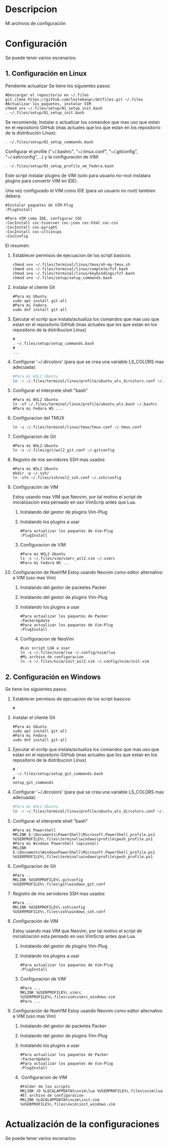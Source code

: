 # Descripcion

Mi archivos de configuración

# Configuración

Se puede tener varios escenarios:

## 1. Configuración en Linux

Pendiente actualizar
Se tiene los siguientes pasos:

```shell
#Descargar el repositorio en ~/.files
git clone https://github.com/lestebanpc/dotfiles.git ~/.files
#Actualizar los paquetes, instalar VIM
chmod u+x ~/.files/setup/01_setup_init.bash
. ~/.files/setup/01_setup_init.bash
```

Se recomienda, Instalar o actualizar los comandos que mas uso que estan en el repositorio GitHub (mas actuales que los que estan en los repositorio de la distribución Linux):

```shell
. ~/.files/setup/02_setup_commands.bash
```

Configurar el profile ("~/.bashrc", "~/.tmux.conf", "~/.gitconfig", "~/.ssh/config", ..) y la configuración de VIM:

```shell
. ~/.files/setup/03_setup_profile_vm_fedora.bash
```

Este script instalar plugins de VIM (solo para usuario no-root instalara plugins para convertir VIM en IDE).

Una vez configurado el VIM como IDE (para un usuario no root) tambien debera:



```shell
#Instalar paquetes de VIM-Plug
:PlugInstall

#Para VIM como IDE, configurar COC
:CocInstall coc-tsserver coc-json coc-html coc-css
:CocInstall coc-pyright
:CocInstall coc-ultisnips
:CocConfig
```

El resumen:

1. Establecer permisos de ejecuacion de los script basicos: 
   
   ```shell
   chmod u+x ~/.files/terminal/linux/tmux/oh-my-tmux.sh
   chmod u+x ~/.files/terminal/linux/complete/fzf.bash
   chmod u+x ~/.files/terminal/linux/keybindings/fzf.bash
   chmod u+x ~/.files/setup/setup_commands.bash
   ```

2. Instalar el cliente Git
   
   ```shell
   #Para mi Ubuntu
   sudo apt install git-all
   #Para mi Fedora
   sudo dnf install git-all
   ```

3. Ejecutar el scritp que instala/actualiza los comandos que mas uso que estan en el repositorio GitHub (mas actuales que los que estan en los repositorio de la distribucion Linux)
   
   ```shell
   #
   . ~/.files/setup/setup_commands.bash
   #
   ...
   ```

4. Configurar '~/.dircolors' (para que se crea una variable LS_COLORS mas adecuada): 
   
   ```bash
   #Para mi WSL2 Ubuntu
   ln -s ~/.files/terminal/linux/profile/ubuntu_wls_dircolors.conf ~/.dircolors
   ```

5. Configurar el interprete shell "bash"
   
   ```shell
   #Para mi WSL2 Ubuntu
   ln -sf ~/.files/terminal/linux/profile/ubuntu_wls.bash ~/.bashrc
   #Para mi Fedora WS ...
   ```

6. Configuracion del TMUX
   
   ```shell
   ln -s ~/.files/terminal/linux/tmux/tmux.conf ~/.tmux.conf
   ```

7. Configuracion de Git
   
   ```shell
   #Para mi WSL2 Ubuntu
   ln -s ~/.files/git/wsl2_git.conf ~/.gitconfig
   ```

8. Registro de mis servidores SSH mas usados
   
   ```shell
   #Para mi WSL2 Ubuntu
   mkdir -p ~/.ssh/
   ln -sfn ~/.files/ssh/wsl2_ssh.conf ~/.ssh/config
   ```

9. Configuración de VIM
   
   Estoy usando mas VIM que Neovim, por tal motivo el script de inicializacíon esta pensado en uso VimScrip antes que Lua.
   
   1. Instalando del gestor de plugins Vim-Plug
   
   2. Instalando los plugins a usar
      
      ```vim
      #Para actualizar los paquetes de Vim-Plug
      :PlugInstall
      ```
   
   3. Configuracion de VIM
      
      ```shell
      #Para mi WSL2 Ubuntu
      ls -s ~/.files/vim/vimrc_wsl2.vim ~/.vimrc
      #Para mi Fedora WS ...
      ```

10. Configuración de NoeVIM
    Estoy usando Neovim como editor alternativo a VIM (uso mas Vim)
    
    1. Instalando del gestor de packetes Packer
    
    2. Instalando del gestor de plugins Vim-Plug
    
    3. Instalando los plugins a usar
       
       ```vim
       #Para actualizar los paquetes de Packer
       :PackerUpdate
       #Para actualizar los paquetes de Vim-Plug
       :PlugInstall
       ```
    
    4. Configuracion de NeoVim
       
       ```shell
       #Los script LUA a usar
       ln -s ~/.files/nvim/lua ~/.config/nvim/lua
       #Mi archivo de configuracion
       ln -s ~/.files/nvim/init_wsl2.vim ~/.config/nvim/init.vim
       ```

## 2. Configuración en Windows

Se tiene los siguientes pasos:

1. Establecer permisos de ejecuacion de los script basicos: 
   
   ```shell
   #
   ```

2. Instalar el cliente Git
   
   ```shell
   #Para mi Ubuntu
   sudo apt install git-all
   #Para mi Fedora
   sudo dnf install git-all
   ```

3. Ejecutar el scritp que instala/actualiza los comandos que mas uso que estan en el repositorio GitHub (mas actuales que los que estan en los repositorio de la distribucion Linux)
   
   ```shell
   #
   . ~/.files/setup/setup_git_commands.bash
   #
   setup_git_commands
   ```

4. Configurar '~/.dircolors' (para que se crea una variable LS_COLORS mas adecuada): 
   
   ```bash
   #Para mi WSL2 Ubuntu
   ln -s ~/.files/terminal/linux/profile/ubuntu_wls_dircolors.conf ~/.dircolors
   ```

5. Configurar el interprete shell "bash"
   
   ```shell
   #Para mi Powershell
   MKLINK E:\Documents\PowerShell\Microsoft.PowerShell_profile.ps1 %USERPROFILE%\.files\terminal\windows\profile\pwsh_profile.ps1
   #Para mi Windows Powershell (opcional)
   MKLINK E:\Documents\WindowsPowerShell\Microsoft.PowerShell_profile.ps1 %USERPROFILE%\.files\terminal\windows\profile\pwsh_profile.ps1
   ```

6. Configuracion de Git
   
   ```shell
   #Para ..
   MKLINK %USERPROFILE%\.gitconfig %USERPROFILE%\.files\git\windows_git.conf
   ```

7. Registro de mis servidores SSH mas usados
   
   ```shell
   #Para ...
   MKLINK %USERPROFILE%\.ssh\config %USERPROFILE%\.files\ssh\windows_ssh.conf
   ```

8. Configuración de VIM
   
   Estoy usando mas VIM que Neovim, por tal motivo el script de inicializacíon esta pensado en uso VimScrip antes que Lua.
   
   1. Instalando del gestor de plugins Vim-Plug
   
   2. Instalando los plugins a usar
      
      ```vim
      #Para actualizar los paquetes de Vim-Plug
      :PlugInstall
      ```
   
   3. Configuracion de VIM
      
      ```shell
      #Para ...
      MKLINK %USERPROFILE%\.vimrc %USERPROFILE%\.files\vim\vimrc_windows.vim
      #Para ...
      ```

9. Configuración de NoeVIM
   Estoy usando Neovim como editor alternativo a VIM (uso mas Vim)
   
   1. Instalando del gestor de packetes Packer
   
   2. Instalando del gestor de plugins Vim-Plug
   
   3. Instalando los plugins a usar
      
      ```vim
      #Para actualizar los paquetes de Packer
      :PackerUpdate
      #Para actualizar los paquetes de Vim-Plug
      :PlugInstall
      ```
   
   4.  Configuracion de VIM
      
      ```shell
      #Folder de los scripts
      MKLINK /D %LOCALAPPDATA%\nvim\lua %USERPROFILE%\.files\nvim\lua
      #El archivo de configuracion
      MKLINK %LOCALAPPDATA%\nvim\init.vim %USERPROFILE%\.files\nvim\init_windows.vim
      ```

# Actualización de la configuraciones

Se puede tener varios escenarios:
